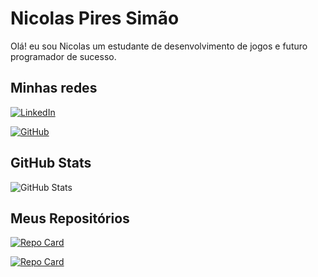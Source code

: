 # Nicolas Pires Simão
Olá! eu sou Nicolas um estudante de desenvolvimento de jogos e futuro programador de sucesso.
## Minhas redes

[![LinkedIn](https://img.shields.io/badge/LinkedIn-0077B5?style=for-the-badge&logo=linkedin&logoColor=white)](https://www.linkedin.com/in/nicolas-pires-sim%C3%A3o-4a4146218/)

[![GitHub](https://img.shields.io/badge/GitHub-100000?style=for-the-badge&logo=github&logoColor=white)](https://github.com/Pires2902)


## GitHub Stats

![GitHub Stats](https://github-readme-stats.vercel.app/api?username=Pires2902&theme=darcula&bg_color=000&border_color=FF55A00&show_icons=true&icon_color=FF55A00&title_color=f56e0c&text_color=FFF&hide_title=true&hide=stars)


## Meus Repositórios

[![Repo Card](https://github-readme-stats.vercel.app/api/pin/?username=Pires2902&repo=CARRO-FINAL&bg_color=000&border_color=FF55A00&show_icons=true&icon_color=FF55A00&title_color=CC3300&text_color=FF5A00)](https://github.com/Pires2902/CARRO-FINAL.git)

[![Repo Card](https://github-readme-stats.vercel.app/api/pin/?username=Pires2902&repo=ninja-frog-Adventure&bg_color=000&border_color=FF55A00&show_icons=true&icon_color=FF55A00&title_color=CC3300&text_color=CC3300)](https://github.com/Pires2902/ninja-frog-Adventure.git)
